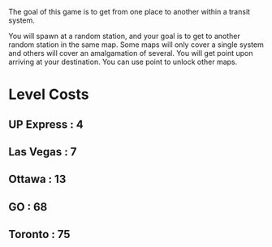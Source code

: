 The goal of this game is to get from one place to another within a transit system.

You will spawn at a random station, and your goal is to get to another random station in the same map. Some maps will only cover a single system and others will cover an amalgamation of several. You will get point upon arriving at your destination. You can use point to unlock other maps.

# Level Costs

## UP Express : 4
## Las Vegas : 7
## Ottawa : 13
## GO : 68
## Toronto : 75
